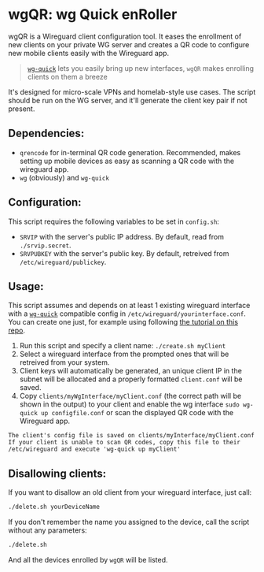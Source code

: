 # wgQR: wg Quick enRoller
wgQR is a Wireguard client configuration tool. It eases the enrollment of new clients on your private WG server and creates a QR code to configure new mobile clients easily with the Wireguard app.

> [`wg-quick`](WG-QUICK_TUTORIAL.md) lets you easily bring up new interfaces, `wgQR` makes enrolling clients on them a breeze

It's designed for micro-scale VPNs and homelab-style use cases. The script should be run on the WG server, and it'll generate the client key pair if not present.

## Dependencies:
+ `qrencode` for in-terminal QR code generation. Recommended, makes setting up mobile devices as easy as scanning a QR code with the wireguard app.
+ `wg` (obviously) and `wg-quick`

## Configuration:
This script requires the following variables to be set in `config.sh`:
+ `SRVIP` with the server's public IP address. By default, read from `./srvip.secret`.
+ `SRVPUBKEY` with the server's public key. By default, retreived from `/etc/wireguard/publickey`.

## Usage:
This script assumes and depends on at least 1 existing wireguard interface with a [`wg-quick`](https://man7.org/linux/man-pages/man8/wg-quick.8.html) compatible config in `/etc/wireguard/yourinterface.conf`. You can create one just, for example using following [the tutorial on this repo](WG-QUICK_TUTORIAL.md).

1. Run this script and specify a client name: `./create.sh myClient`
2. Select a wireguard interface from the prompted ones that will be retreived from your system.
2. Client keys will automatically be generated, an unique client IP in the subnet will be allocated and a properly formatted `client.conf` will be saved.
3. Copy `clients/myWgInterface/myClient.conf` (the correct path will be shown in the output) to your client and enable the wg interface `sudo wg-quick up configfile.conf` or scan the displayed QR code with the Wireguard app.
```text
The client's config file is saved on clients/myInterface/myClient.conf
If your client is unable to scan QR codes, copy this file to their /etc/wireguard and execute 'wg-quick up myClient'
```

## Disallowing clients:
If you want to disallow an old client from your wireguard interface, just call:
```bash
./delete.sh yourDeviceName
```
If you don't remember the name you assigned to the device, call the script without any parameters:
```bash
./delete.sh
```
And all the devices enrolled by `wgQR` will be listed.
